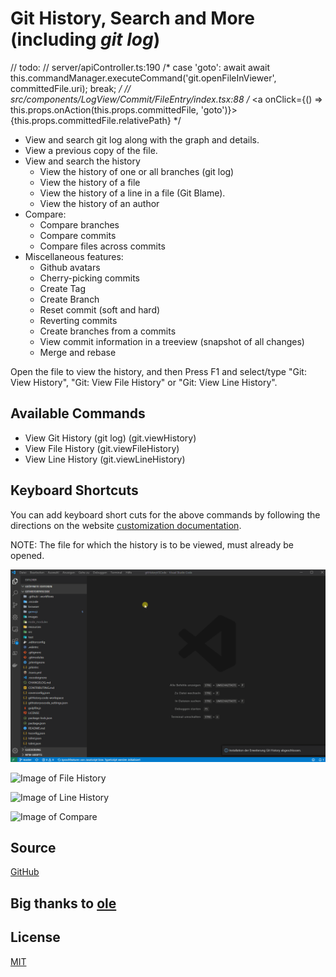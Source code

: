 # Git History, Search and More (including _git log_)

// todo:
// server/apiController.ts:190
/*
case 'goto':
    await await this.commandManager.executeCommand('git.openFileInViewer', committedFile.uri);
    break;
*/
// src/components/LogView/Commit/FileEntry/index.tsx:88
/*
<a onClick={() => this.props.onAction(this.props.committedFile, 'goto')}>{this.props.committedFile.relativePath}</a>
*/

* View and search git log along with the graph and details.
* View a previous copy of the file.
* View and search the history
    * View the history of one or all branches (git log)
    * View the history of a file
    * View the history of a line in a file (Git Blame).
    * View the history of an author
* Compare:
    * Compare branches
    * Compare commits
    * Compare files across commits
* Miscellaneous features:
    * Github avatars
    * Cherry-picking commits
    * Create Tag
    * Create Branch
    * Reset commit (soft and hard)
    * Reverting commits
    * Create branches from a commits
    * View commit information in a treeview (snapshot of all changes)
    * Merge and rebase

Open the file to view the history, and then
Press F1 and select/type "Git: View History", "Git: View File History" or "Git: View Line History".

## Available Commands
* View Git History (git log) (git.viewHistory)
* View File History (git.viewFileHistory)
* View Line History (git.viewLineHistory)

## Keyboard Shortcuts
You can add keyboard short cuts for the above commands by following the directions on the website [customization documentation](https://code.visualstudio.com/docs/customization/keybindings).

NOTE: The file for which the history is to be viewed, must already be opened.

![Image of Git Log](https://raw.githubusercontent.com/DonJayamanne/gitHistoryVSCode/master/images/gitLogv3.gif)

![Image of File History](https://raw.githubusercontent.com/DonJayamanne/gitHistoryVSCode/master/images/fileHistoryCommandv3.gif)

![Image of Line History](https://raw.githubusercontent.com/DonJayamanne/gitHistoryVSCode/master/images/lineHistoryCommandv3.gif)

![Image of Compare](https://raw.githubusercontent.com/DonJayamanne/gitHistoryVSCode/master/images/compareCommits.gif)


## Source

[GitHub](https://github.com/DonJayamanne/gitHistoryVSCode)

## Big thanks to [ole](https://github.com/ole1986)

## License

[MIT](https://raw.githubusercontent.com/DonJayamanne/bowerVSCode/master/LICENSE)
